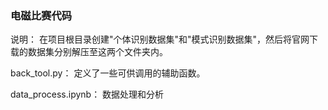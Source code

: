 ### 电磁比赛代码

说明： 在项目根目录创建"个体识别数据集"和"模式识别数据集"，然后将官网下载的数据集分别解压至这两个文件夹内。

back_tool.py： 定义了一些可供调用的辅助函数。

data_process.ipynb： 数据处理和分析